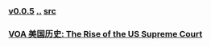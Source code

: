 ### [v0.0.5](https://github.com/littleflute/english/edit/master/voa/learningenglish/U.S.%20HISTORY/readme.md) [..](..) [src](https://learningenglish.voanews.com/z/979)

### [VOA 美国历史: The Rise of the US Supreme Court](https://mp.weixin.qq.com/s?__biz=MzIxMTUzOTUzOA==&mid=2247485446&idx=4&sn=74309b9f74b12741d45712cbeb045ded&chksm=97528b3ba025022dfcc169978f63f78719b06cbbf2104d007faabb66a16504cbc91c244e6ed1#rd)
